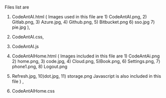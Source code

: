 Files list are 
1) CodeAntAI.html ( Images used in this file are 1) CodeAntAI.png, 2) Gitlab.png, 3) Azure.jpg, 4) Github.png, 5) Bitbucket.png 6) sso.jpg 7) pie.jpg ), 
2) CodeAntAI.css, 
3) CodeAntAI.js

4) CodeAntAIHome.html ( Images included in this file are 1) CodeAntAi.png 2) home.png, 3) code.jpg, 4) Cloud.png, 5)Book.png, 6) Settings.png, 7) phone1.png, 8) Logout.png 
9) Refresh.jpg, 10)dot.jpg, 11) storage.png 
Javascript is also included in this file ) , 
5) CodeAntAIHome.css
